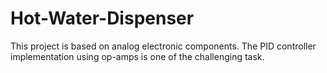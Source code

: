 # Hot-Water-Dispenser
This project is based on analog electronic components. The PID controller implementation using op-amps is one of the challenging task. 
